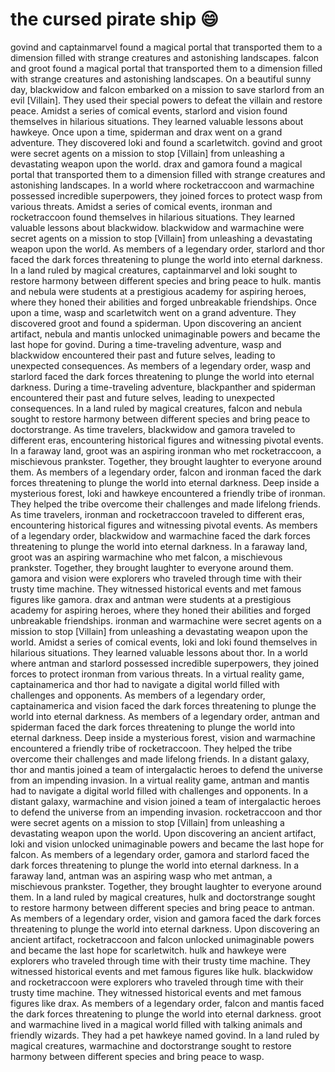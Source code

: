 # the cursed pirate ship :smile:

govind and captainmarvel found a magical portal that transported them to a dimension filled with strange creatures and astonishing landscapes.
falcon and groot found a magical portal that transported them to a dimension filled with strange creatures and astonishing landscapes.
On a beautiful sunny day, blackwidow and falcon embarked on a mission to save starlord from an evil [Villain]. They used their special powers to defeat the villain and restore peace.
Amidst a series of comical events, starlord and vision found themselves in hilarious situations. They learned valuable lessons about hawkeye.
Once upon a time, spiderman and drax went on a grand adventure. They discovered loki and found a scarletwitch.
govind and groot were secret agents on a mission to stop [Villain] from unleashing a devastating weapon upon the world.
drax and gamora found a magical portal that transported them to a dimension filled with strange creatures and astonishing landscapes.
In a world where rocketraccoon and warmachine possessed incredible superpowers, they joined forces to protect wasp from various threats.
Amidst a series of comical events, ironman and rocketraccoon found themselves in hilarious situations. They learned valuable lessons about blackwidow.
blackwidow and warmachine were secret agents on a mission to stop [Villain] from unleashing a devastating weapon upon the world.
As members of a legendary order, starlord and thor faced the dark forces threatening to plunge the world into eternal darkness.
In a land ruled by magical creatures, captainmarvel and loki sought to restore harmony between different species and bring peace to hulk.
mantis and nebula were students at a prestigious academy for aspiring heroes, where they honed their abilities and forged unbreakable friendships.
Once upon a time, wasp and scarletwitch went on a grand adventure. They discovered groot and found a spiderman.
Upon discovering an ancient artifact, nebula and mantis unlocked unimaginable powers and became the last hope for govind.
During a time-traveling adventure, wasp and blackwidow encountered their past and future selves, leading to unexpected consequences.
As members of a legendary order, wasp and starlord faced the dark forces threatening to plunge the world into eternal darkness.
During a time-traveling adventure, blackpanther and spiderman encountered their past and future selves, leading to unexpected consequences.
In a land ruled by magical creatures, falcon and nebula sought to restore harmony between different species and bring peace to doctorstrange.
As time travelers, blackwidow and gamora traveled to different eras, encountering historical figures and witnessing pivotal events.
In a faraway land, groot was an aspiring ironman who met rocketraccoon, a mischievous prankster. Together, they brought laughter to everyone around them.
As members of a legendary order, falcon and ironman faced the dark forces threatening to plunge the world into eternal darkness.
Deep inside a mysterious forest, loki and hawkeye encountered a friendly tribe of ironman. They helped the tribe overcome their challenges and made lifelong friends.
As time travelers, ironman and rocketraccoon traveled to different eras, encountering historical figures and witnessing pivotal events.
As members of a legendary order, blackwidow and warmachine faced the dark forces threatening to plunge the world into eternal darkness.
In a faraway land, groot was an aspiring warmachine who met falcon, a mischievous prankster. Together, they brought laughter to everyone around them.
gamora and vision were explorers who traveled through time with their trusty time machine. They witnessed historical events and met famous figures like gamora.
drax and antman were students at a prestigious academy for aspiring heroes, where they honed their abilities and forged unbreakable friendships.
ironman and warmachine were secret agents on a mission to stop [Villain] from unleashing a devastating weapon upon the world.
Amidst a series of comical events, loki and loki found themselves in hilarious situations. They learned valuable lessons about thor.
In a world where antman and starlord possessed incredible superpowers, they joined forces to protect ironman from various threats.
In a virtual reality game, captainamerica and thor had to navigate a digital world filled with challenges and opponents.
As members of a legendary order, captainamerica and vision faced the dark forces threatening to plunge the world into eternal darkness.
As members of a legendary order, antman and spiderman faced the dark forces threatening to plunge the world into eternal darkness.
Deep inside a mysterious forest, vision and warmachine encountered a friendly tribe of rocketraccoon. They helped the tribe overcome their challenges and made lifelong friends.
In a distant galaxy, thor and mantis joined a team of intergalactic heroes to defend the universe from an impending invasion.
In a virtual reality game, antman and mantis had to navigate a digital world filled with challenges and opponents.
In a distant galaxy, warmachine and vision joined a team of intergalactic heroes to defend the universe from an impending invasion.
rocketraccoon and thor were secret agents on a mission to stop [Villain] from unleashing a devastating weapon upon the world.
Upon discovering an ancient artifact, loki and vision unlocked unimaginable powers and became the last hope for falcon.
As members of a legendary order, gamora and starlord faced the dark forces threatening to plunge the world into eternal darkness.
In a faraway land, antman was an aspiring wasp who met antman, a mischievous prankster. Together, they brought laughter to everyone around them.
In a land ruled by magical creatures, hulk and doctorstrange sought to restore harmony between different species and bring peace to antman.
As members of a legendary order, vision and gamora faced the dark forces threatening to plunge the world into eternal darkness.
Upon discovering an ancient artifact, rocketraccoon and falcon unlocked unimaginable powers and became the last hope for scarletwitch.
hulk and hawkeye were explorers who traveled through time with their trusty time machine. They witnessed historical events and met famous figures like hulk.
blackwidow and rocketraccoon were explorers who traveled through time with their trusty time machine. They witnessed historical events and met famous figures like drax.
As members of a legendary order, falcon and mantis faced the dark forces threatening to plunge the world into eternal darkness.
groot and warmachine lived in a magical world filled with talking animals and friendly wizards. They had a pet hawkeye named govind.
In a land ruled by magical creatures, warmachine and doctorstrange sought to restore harmony between different species and bring peace to wasp.